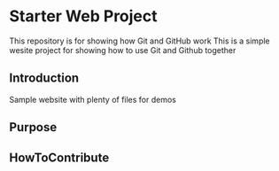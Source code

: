 # Starter Web Project

This repository is for showing how Git and GitHub work
This is a simple wesite project for showing how to use Git and Github together

## Introduction

Sample website with plenty of files for demos

## Purpose

## HowToContribute